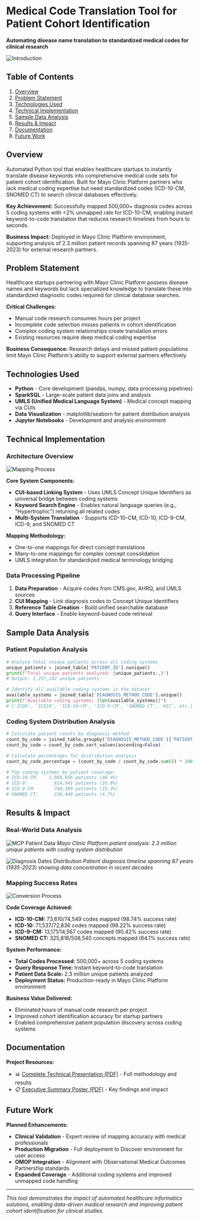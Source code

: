 # Medical Code Translation Tool for Patient Cohort Identification

**Automating disease name translation to standardized medical codes for clinical research**

![Introduction](images/Intro.png)

## Table of Contents
1. [Overview](#overview)
2. [Problem Statement](#problem-statement)
3. [Technologies Used](#technologies-used)
4. [Technical Implementation](#technical-implementation)
5. [Sample Data Analysis](#sample-data-analysis)
6. [Results & Impact](#results--impact)
7. [Documentation](#documentation)
8. [Future Work](#future-work)

## Overview

Automated Python tool that enables healthcare startups to instantly translate disease keywords into comprehensive medical code sets for patient cohort identification. Built for Mayo Clinic Platform partners who lack medical coding expertise but need standardized codes (ICD-10-CM, SNOMED CT) to search clinical databases effectively.

**Key Achievement:** Successfully mapped 500,000+ diagnosis codes across 5 coding systems with <2% unmapped rate for ICD-10-CM, enabling instant keyword-to-code translation that reduces research timelines from hours to seconds.

**Business Impact:** Deployed in Mayo Clinic Platform environment, supporting analysis of 2.3 million patient records spanning 87 years (1935-2023) for external research partners.

## Problem Statement

Healthcare startups partnering with Mayo Clinic Platform possess disease names and keywords but lack specialized knowledge to translate these into standardized diagnostic codes required for clinical database searches.

**Critical Challenges:**
- Manual code research consumes hours per project
- Incomplete code selection misses patients in cohort identification  
- Complex coding system relationships create translation errors
- Existing resources require deep medical coding expertise

**Business Consequence:** Research delays and missed patient populations limit Mayo Clinic Platform's ability to support external partners effectively.

## Technologies Used

- **Python** - Core development (pandas, numpy, data processing pipelines)
- **SparkSQL** - Large-scale patient data joins and analysis
- **UMLS (Unified Medical Language System)** - Medical concept mapping via CUIs
- **Data Visualization** - matplotlib/seaborn for patient distribution analysis
- **Jupyter Notebooks** - Development and analysis environment

## Technical Implementation

### Architecture Overview
![Mapping Process](images/Mapping-process.png)

**Core System Components:**
- **CUI-based Linking System** - Uses UMLS Concept Unique Identifiers as universal bridge between coding systems
- **Keyword Search Engine** - Enables natural language queries (e.g., "Hypertrophic") returning all related codes
- **Multi-System Translation** - Supports ICD-10-CM, ICD-10, ICD-9-CM, ICD-9, and SNOMED CT

**Mapping Methodology:**
- One-to-one mappings for direct concept translations
- Many-to-one mappings for complex concept consolidation
- UMLS integration for standardized medical terminology bridging

### Data Processing Pipeline
1. **Data Preparation** - Acquire codes from CMS.gov, AHRQ, and UMLS sources
2. **CUI Mapping** - Link diagnosis codes to Concept Unique Identifiers
3. **Reference Table Creation** - Build unified searchable database
4. **Query Interface** - Enable keyword-based code retrieval

## Sample Data Analysis

### Patient Population Analysis
```python
# Analyze total unique patients across all coding systems
unique_patients = joined_table['PATIENT_ID'].nunique()
print(f"Total unique patients analyzed: {unique_patients:,}")
# Output: 2,257,242 unique patients

# Identify all available coding systems in the dataset
available_systems = joined_table['DIAGNOSIS_METHOD_CODE'].unique()
print(f"Available coding systems: {len(available_systems)}")
# ['ICD9', 'ICD10', 'ICD-10-CM', 'ICD-9-CM', 'SNOMED CT', 'HIC', etc.]
```

### Coding System Distribution Analysis
```python
# Calculate patient counts by diagnosis method
count_by_code = joined_table.groupby('DIAGNOSIS_METHOD_CODE')['PATIENT_ID'].nunique()
count_by_code = count_by_code.sort_values(ascending=False)

# Calculate percentages for distribution analysis
count_by_code_percentage = (count_by_code / count_by_code.sum()) * 100

# Top coding systems by patient coverage:
# ICD-10-CM:    1,960,856 patients (40.4%)
# ICD-9:          814,941 patients (16.8%) 
# ICD-9-CM:       744,369 patients (15.3%)
# SNOMED CT:      230,448 patients (4.7%)
```

## Results & Impact

### Real-World Data Analysis
![MCP Patient Data](images/MCP-patient-data.png)
*Mayo Clinic Platform patient analysis: 2.3 million unique patients with coding system distribution*

![Diagnosis Dates Distribution](images/Diagnosis-dates.png)
*Patient diagnosis timeline spanning 87 years (1935-2023) showing data concentration in recent decades*

### Mapping Success Rates
![Conversion Process](images/Conversion-process.png)

**Code Coverage Achieved:**
- **ICD-10-CM:** 73,610/74,549 codes mapped (98.74% success rate)
- **ICD-10:** 71,537/72,836 codes mapped (98.22% success rate)  
- **ICD-9-CM:** 13,171/14,567 codes mapped (90.42% success rate)
- **SNOMED CT:** 325,816/508,540 concepts mapped (64.1% success rate)

**System Performance:**
- **Total Codes Processed:** 500,000+ across 5 coding systems
- **Query Response Time:** Instant keyword-to-code translation
- **Patient Data Scale:** 2.3 million unique patients analyzed
- **Deployment Status:** Production-ready in Mayo Clinic Platform environment

**Business Value Delivered:**
- Eliminated hours of manual code research per project
- Improved cohort identification accuracy for startup partners
- Enabled comprehensive patient population discovery across coding systems

## Documentation

**Project Resources:**
- 📊 [Complete Technical Presentation (PDF)](documentation/MayoClinicPresentation.pdf) - Full methodology and results
- 📋 [Executive Summary Poster (PDF)](documentation/MayoClinicInternPoster.pdf) - Key findings and impact

## Future Work

**Planned Enhancements:**
- **Clinical Validation** - Expert review of mapping accuracy with medical professionals
- **Production Migration** - Full deployment to Discover environment for user access
- **OMOP Integration** - Alignment with Observational Medical Outcomes Partnership standards
- **Expanded Coverage** - Additional coding systems and improved unmapped code handling

---

*This tool demonstrates the impact of automated healthcare informatics solutions, enabling data-driven medical research and improving patient cohort identification for clinical studies.*
